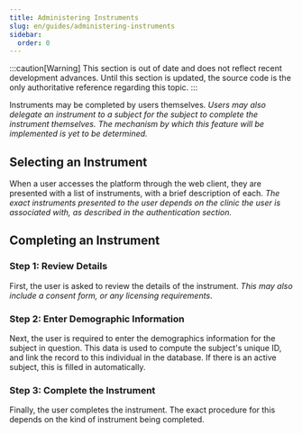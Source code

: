 ```yaml
---
title: Administering Instruments
slug: en/guides/administering-instruments
sidebar:
  order: 0
---
```


:::caution[Warning]
This section is out of date and does not reflect recent development advances. Until this section is updated, the source code is the only authoritative reference regarding this topic.
:::

Instruments may be completed by users themselves. _Users may also delegate an instrument to a subject for the subject to complete the instrument themselves. The mechanism by which this feature will be implemented is yet to be determined._

## Selecting an Instrument

When a user accesses the platform through the web client, they are presented with a list of instruments, with a brief description of each. _The exact instruments presented to the user depends on the clinic the user is associated with, as described in the authentication section._

## Completing an Instrument

### Step 1: Review Details

First, the user is asked to review the details of the instrument. _This may also include a consent form, or any licensing requirements_.

### Step 2: Enter Demographic Information

Next, the user is required to enter the demographics information for the subject in question. This data is used to compute the subject's unique ID, and link the record to this individual in the database. If there is an active subject, this is filled in automatically.

### Step 3: Complete the Instrument

Finally, the user completes the instrument. The exact procedure for this depends on the kind of instrument being completed.
